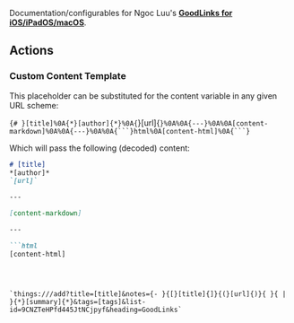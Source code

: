 Documentation/configurables for Ngoc Luu's [**GoodLinks for iOS/iPadOS/macOS**](https://apps.apple.com/us/app/goodlinks/id1474335294).

## Actions

### Custom Content Template

This placeholder can be substituted for the content variable in any given URL scheme:

`{# }[title]%0A{*}[author]{*}%0A{`}[url]{`}%0A%0A{---}%0A%0A[content-markdown]%0A%0A{---}%0A%0A{```}html%0A[content-html]%0A{```}`

Which will pass the following (decoded) content:

```md
# [title]
*[author]*
`[url]`

---

[content-markdown]

---

```html
[content-html]
````
```



`things:///add?title=[title]&notes={- }{[}[title]{]}{(}[url]{)}{ }{ | }{*}[summary]{*}&tags=[tags]&list-id=9CNZTeHPfd445JtNCjpyf&heading=GoodLinks`